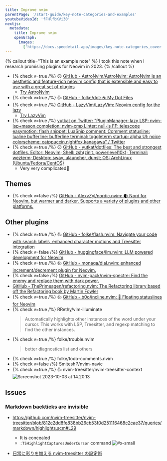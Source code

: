 ```yaml
---
title: Improve nvim
parentPage: '/start-guide/key-note-categories-and-examples'
youtubeVideoId: 'fFHlfbKVi30'
nextjs:
  metadata:
    title: Improve nvim
    openGraph:
      images:
        ['https://docs.speedetail.app/images/key-note-categories_cover.png']
---
```


{% callout title="This is an example note" %}
I took this note when I research promising plugins for Neovim in 2023.
{% /callout %}

- {% check v=true /%} 😕 [GitHub - AstroNvim/AstroNvim: AstroNvim is an aesthetic and feature-rich neovim config that is extensible and easy to use with a great set of plugins](https://github.com/AstroNvim/AstroNvim)
  - [Try AstroNvim](speedetail://note/ye5KzfrfD)
- {% check v=true /%} 👍 [GitHub - folke/dot: ☕️ My Dot Files](https://github.com/folke/dot)
- {% check v=true /%} [GitHub - LazyVim/LazyVim: Neovim config for the lazy](https://github.com/LazyVim/LazyVim)
  - [Try LazyVim](speedetail://note/_Ii_GM0EI)
- {% check v=true /%} [yutkat on Twitter: "PluginManager: lazy LSP: nvim-lsp+mason completion: nvim-cmp Linter: null-ls FF: telescope easymotion: flash snippet: LuaSnip comment: Comment statusline: lualine bufferline: bufferline terminal: toggleterm startup: alpha UI: noice colorscheme: catppuccin,nightfox,kanagawa" / Twitter](https://twitter.com/yutkat/status/1673604412227584000?s=46&t=UMw_xKhPtTJTVex-6ah1ug)
- {% check v=true /%} 😕 [GitHub - yutkat/dotfiles: The best and strongest dotfiles. Editor: Neovim; Shell: zsh(zinit, powerlevel10k); Terminal: wezterm; Desktop: sway, ulauncher, dunst; OS: ArchLinux (Ubuntu/Fedora/CentOS)](https://github.com/yutkat/dotfiles)
  - Very very complicated🫠

## Themes

- {% check v=false /%} [GitHub - AlexvZyl/nordic.nvim: 🌒 Nord for Neovim, but warmer and darker. Supports a variety of plugins and other platforms.](https://github.com/AlexvZyl/nordic.nvim)

## Other plugins

- {% check v=true /%} 👍 [GitHub - folke/flash.nvim: Navigate your code with search labels, enhanced character motions and Treesitter integration](https://github.com/folke/flash.nvim)
- {% check v=false /%} [GitHub - huggingface/llm.nvim: LLM powered development for Neovim](https://github.com/huggingface/llm.nvim)
- {% check v=true /%} 👍 [GitHub - monaqa/dial.nvim: enhanced increment/decrement plugin for Neovim.](https://github.com/monaqa/dial.nvim)
- {% check v=false /%} [GitHub - nvim-pack/nvim-spectre: Find the enemy and replace them with dark power.](https://github.com/nvim-pack/nvim-spectre)
- [GitHub - ThePrimeagen/refactoring.nvim: The Refactoring library based off the Refactoring book by Martin Fowler](https://github.com/ThePrimeagen/refactoring.nvim)
- {% check v=true /%} 👍 [GitHub - b0o/incline.nvim: 🎈 Floating statuslines for Neovim](https://github.com/b0o/incline.nvim)
- {% check v=true /%} RRethy/vim-illuminate
  > Automatically highlights other instances of the word under your cursor.
  > This works with LSP, Treesitter, and regexp matching to find the other
  > instances.
- {% check v=true /%} folke/trouble.nvim
  > better diagnostics list and others
- {% check v=true /%} folke/todo-comments.nvim
- {% check v=false /%} SmiteshP/nvim-navic
- {% check v=true /%} 👍 nvim-treesitter/nvim-treesitter-context
  ![Screenshot 2023-10-03 at 14.20.13](/images/example-note_research-1_treesitter-context.png)

## Issues

### Markdown backticks are invisible

- https://github.com/nvim-treesitter/nvim-treesitter/blob/812c2dd8fe838bb26cb53f0d251116468c2cae37/queries/markdown/highlights.scm#L29

  - It is concealed
  - `:TSHighlightCapturesUnderCursor` command
    ![#x-small](/images/example-note_research-1_color-issue.png)

- [日常に彩りを加える nvim-treesitter の設定術](https://zenn.dev/monaqa/articles/2021-12-22-vim-nvim-treesitter-highlight)
